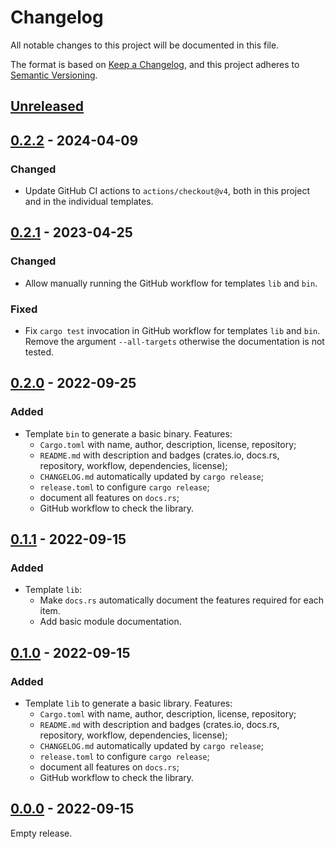 # Changelog

All notable changes to this project will be documented in this file.

The format is based on [Keep a Changelog](https://keepachangelog.com),
and this project adheres to [Semantic Versioning](https://semver.org).

## [Unreleased]

## [0.2.2] - 2024-04-09
### Changed
- Update GitHub CI actions to `actions/checkout@v4`, both in this project and in the individual templates.

## [0.2.1] - 2023-04-25
### Changed
- Allow manually running the GitHub workflow for templates `lib` and `bin`.

### Fixed
- Fix `cargo test` invocation in GitHub workflow for templates `lib` and `bin`.
  Remove the argument `--all-targets` otherwise the documentation is not tested.

## [0.2.0] - 2022-09-25
### Added
- Template `bin` to generate a basic binary. Features:
  - `Cargo.toml` with name, author, description, license, repository;
  - `README.md` with description and badges (crates.io, docs.rs, repository, workflow, dependencies, license);
  - `CHANGELOG.md` automatically updated by `cargo release`;
  - `release.toml` to configure `cargo release`;
  - document all features on `docs.rs`;
  - GitHub workflow to check the library.


## [0.1.1] - 2022-09-15
### Added
- Template `lib`:
  - Make `docs.rs` automatically document the features required for each item.
  - Add basic module documentation.

## [0.1.0] - 2022-09-15
### Added
- Template `lib` to generate a basic library. Features:
  - `Cargo.toml` with name, author, description, license, repository;
  - `README.md` with description and badges (crates.io, docs.rs, repository, workflow, dependencies, license);
  - `CHANGELOG.md` automatically updated by `cargo release`;
  - `release.toml` to configure `cargo release`;
  - document all features on `docs.rs`;
  - GitHub workflow to check the library.

## [0.0.0] - 2022-09-15
Empty release.

[Unreleased]: https://github.com/FedericoStra/rust-templates/compare/v0.2.2...HEAD
[0.2.2]: https://github.com/FedericoStra/rust-templates/compare/v0.2.1...v0.2.2
[0.2.1]: https://github.com/FedericoStra/rust-templates/compare/v0.2.0...v0.2.1
[0.2.0]: https://github.com/FedericoStra/rust-templates/compare/v0.1.1...v0.2.0
[0.1.1]: https://github.com/FedericoStra/rust-templates/compare/v0.1.0...v0.1.1
[0.1.0]: https://github.com/FedericoStra/rust-templates/compare/v0.0.0...v0.1.0
[0.0.0]: https://github.com/FedericoStra/rust-templates/releases/tag/v0.0.0
